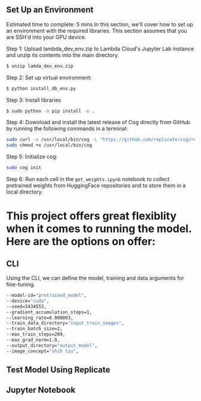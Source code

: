 ## Set Up an Environment
Estimated time to complete: 5 mins
In this section, we'll cover how to set up an environment with the required libraries. This section assumes that you are SSH'd into your GPU device.

Step 1: Upload lambda_dev_env.zip to Lambda Cloud's Jupyter Lab instance and unzip its contents into the main directory.
```bash
$ unzip lamda_dev_env.zip
```

Step 2: Set up virtual environment:
```bash
$ python install_db_env.py
```

Step 3: Install libraries
```bash
$ sudo python -m pip install -e .
```
Step 4: Download and install the latest release of Cog directly from GitHub by running the following commands in a terminal:

```bash
sudo curl -o /usr/local/bin/cog -L "https://github.com/replicate/cog/releases/latest/download/cog_$(uname -s)_$(uname -m)"
sudo chmod +x /usr/local/bin/cog
```
Step 5: Initialize cog:
```bash
sudo cog init
```
Step 6: Run each cell in the `get_weights.ipynb` notebook to collect pretrained weights from HuggingFace repositories and to store them in a local directory.

# This project offers great flexiblity when it comes to running the model. Here are the options on offer:

## CLI
Using the CLI, we can define the model, training and data arguments for fine-tuning.
```bash
--model-id="pretrained_model",
--device="cuda",
--seed=3434553,
--gradient_accumulation_steps=1,
--learning_rate=0.000003,
--train_data_directory="input_train_images",
--train_batch_size=2,
--max_train_steps=209,
--max_grad_norm=1.0,
--output_directory="output_model",
--image_concept="shih tzu",
```
## Test Model Using Replicate

## Jupyter Notebook